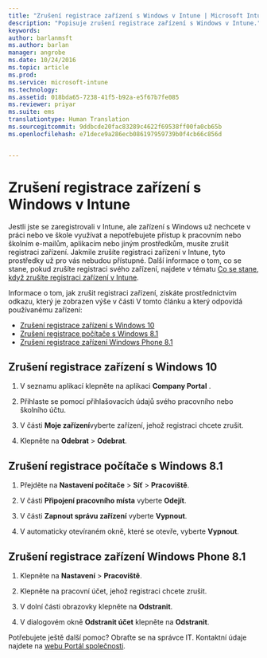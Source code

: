 ```yaml
---
title: "Zrušení registrace zařízení s Windows v Intune | Microsoft Intune"
description: "Popisuje zrušení registrace zařízení s Windows v Intune."
keywords: 
author: barlanmsft
ms.author: barlan
manager: angrobe
ms.date: 10/24/2016
ms.topic: article
ms.prod: 
ms.service: microsoft-intune
ms.technology: 
ms.assetid: 018bda65-7238-41f5-b92a-e5f67b7fe085
ms.reviewer: priyar
ms.suite: ems
translationtype: Human Translation
ms.sourcegitcommit: 9ddbcde20fac83289c4622f69538ff00fa0cb65b
ms.openlocfilehash: e71dece9a286ecb086197959739b0f4cb66c856d


---
```



# <a name="unenroll-your-windows-device-from-intune"></a>Zrušení registrace zařízení s Windows v Intune

Jestli jste se zaregistrovali v Intune, ale zařízení s Windows už nechcete v práci nebo ve škole využívat a nepotřebujete přístup k pracovním nebo školním e-mailům, aplikacím nebo jiným prostředkům, musíte zrušit registraci zařízení. Jakmile zrušíte registraci zařízení v Intune, tyto prostředky už pro vás nebudou přístupné. Další informace o tom, co se stane, pokud zrušíte registraci svého zařízení, najdete v tématu [Co se stane, když zrušíte registraci zařízení v Intune](what-happens-if-you-unenroll-your-device-from-intune-windows.md).

Informace o tom, jak zrušit registraci zařízení, získáte prostřednictvím odkazu, který je zobrazen výše v části V tomto článku a který odpovídá používanému zařízení:

-   [Zrušení registrace zařízení s Windows 10](#unenroll-your-windows-10-device)
-   [Zrušení registrace počítače s Windows 8.1](#unenroll-your-windows-8-1-computer)
-   [Zrušení registrace zařízení Windows Phone 8.1](#unenroll-your-windows-phone-8-1-device)

## <a name="unenroll-your-windows-10-device"></a>Zrušení registrace zařízení s Windows 10

1.  V seznamu aplikací klepněte na aplikaci **Company Portal** .

2.  Přihlaste se pomocí přihlašovacích údajů svého pracovního nebo školního účtu.

3.  V části **Moje zařízení**vyberte zařízení, jehož registraci chcete zrušit.

4.  Klepněte na **Odebrat** &gt; **Odebrat**.

## <a name="unenroll-your-windows-81-computer"></a>Zrušení registrace počítače s Windows 8.1

1.  Přejděte na **Nastavení počítače** &gt; **Síť** &gt; **Pracoviště**.

2.  V části **Připojení pracovního místa** vyberte **Odejít**.

3.  V části **Zapnout správu zařízení** vyberte **Vypnout**.

4.  V automaticky otevíraném okně, které se otevře, vyberte **Vypnout**.

## <a name="unenroll-your-windows-phone-81-device"></a>Zrušení registrace zařízení Windows Phone 8.1

1.  Klepněte na **Nastavení** &gt; **Pracoviště**.

2.  Klepněte na pracovní účet, jehož registraci chcete zrušit.

3.  V dolní části obrazovky klepněte na **Odstranit**.

4.  V dialogovém okně **Odstranit účet** klepněte na **Odstranit**.

Potřebujete ještě další pomoc? Obraťte se na správce IT. Kontaktní údaje najdete na [webu Portál společnosti](http://portal.manage.microsoft.com).



<!--HONumber=Nov16_HO1-->


